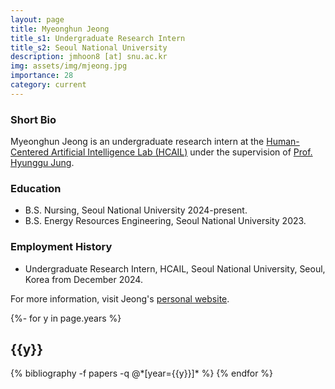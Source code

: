 ```yaml
---
layout: page
title: Myeonghun Jeong
title_s1: Undergraduate Research Intern
title_s2: Seoul National University
description: jmhoon8 [at] snu.ac.kr
img: assets/img/mjeong.jpg
importance: 28
category: current
---
```


### Short Bio
<p>Myeonghun Jeong is an undergraduate research intern at the <a href="http://hcail.snu.ac.kr">Human-Centered Artificial Intelligence Lab (HCAIL)</a> under the supervision of <a href="http://hyunggujung.com">Prof. Hyunggu Jung</a>.
</p>

### Education
<ul>
<li>B.S. Nursing, Seoul National University 2024-present.
</li>
<li>B.S. Energy Resources Engineering, Seoul National University 2023.
</li>
</ul>

### Employment History
<ul>
<li>Undergraduate Research Intern, HCAIL, Seoul National University, Seoul, Korea from December 2024.
</li>
</ul>

For more information, visit Jeong's [personal website](https://myeonghun-jeong.github.io/Myeonghun-jeong/).

<!-- _pages/publications.md -->
<div class="publications">

{%- for y in page.years %}
  <h2 class="year">{{y}}</h2>
  {% bibliography -f papers -q @*[year={{y}}]* %}
{% endfor %}

</div>
